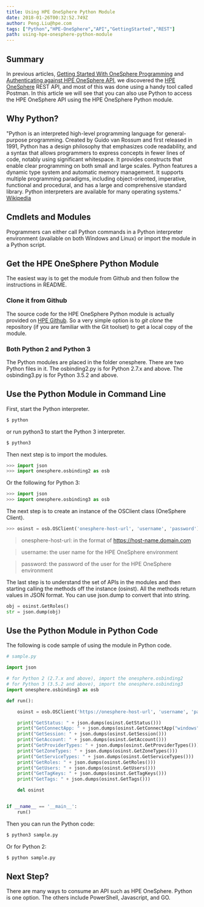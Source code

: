 ```yaml
---
title: Using HPE OneSphere Python Module
date: 2018-01-26T00:32:52.749Z
author: Peng.Liu@hpe.com 
tags: ["Python","HPE-OneSphere","API","GettingStarted","REST"]
path: using-hpe-onesphere-python-module
---
```

## Summary
In previous articles, [Getting Started With OneSphere Programming](https://developer.hpe.com/blog/getting-started-with-hpe-onesphere-programming) and [Authenticating against HPE OneSphere API](https://developer.hpe.com/blog/Authenticating-against-HPE-OneSphere-API), we discovered the [HPE OneSphere](https://www.hpe.com/us/en/solutions/cloud/hybrid-it-management.html) REST API, and most of this was done using a handy tool called Postman. In this article we will see that you can also use Python to access the HPE OneSphere API using the HPE OneSphere Python module. 

## Why Python?
"Python is an interpreted high-level programming language for general-purpose programming. Created by Guido van Rossum and first released in 1991, Python has a design philosophy that emphasizes code readability, and a syntax that allows programmers to express concepts in fewer lines of code, notably using significant whitespace. It provides constructs that enable clear programming on both small and large scales. Python features a dynamic type system and automatic memory management. It supports multiple programming paradigms, including object-oriented, imperative, functional and procedural, and has a large and comprehensive standard library.
Python interpreters are available for many operating systems." [Wikipedia](https://en.wikipedia.org/wiki/Python_(programming_language)) 

## Cmdlets and Modules
Programmers can either call Python commands in a Python interpreter environment (available on both Windows and Linux) or import the module in a Python script.

## Get the HPE OneSphere Python Module
The easiest way is to get the module from Github and then follow the instructions in README.

### Clone it from Github
The source code for the HPE OneSphere Python module is actually provided on [HPE Github](https://github.com/HewlettPackard/hpe-onesphere-python). So a very simple option is to *git clone* the repository (if you are familiar with the Git toolset) to get a local copy of the module.

### Both Python 2 and Python 3
The Python modules are placed in the folder onesphere. There are two Python files in it. The osbinding2.py is for Python 2.7.x and above. The osbinding3.py is for Python 3.5.2 and above.

## Use the Python Module in Command Line
First, start the Python interpreter.
````Python
$ python
````
or run python3 to start the Python 3 interpreter.
````Python
$ python3
````
Then next step is to import the modules.
````Python
>>> import json
>>> import onesphere.osbinding2 as osb
````
Or the following for Python 3:
````Python
>>> import json
>>> import onesphere.osbinding3 as osb
````
The next step is to create an instance of the OSClient class (OneSphere Client).
````Python
>>> osinst = osb.OSClient('onesphere-host-url', 'username', 'password')
````
> onesphere-host-url: in the format of https://host-name.domain.com

> username: the user name for the HPE OneSphere environment

> password: the password of the user for the HPE OneSphere environment

The last step is to understand the set of APIs in the modules and then starting calling the methods off the instance (osinst). All the methods return values in JSON format. You can use json.dump to convert that into string.
````Python
obj = osinst.GetRoles()
str = json.dump(obj)
````

## Use the Python Module in Python Code

The following is code sample of using the module in Python code.
````Python
# sample.py

import json

# for Python 2 (2.7.x and above), import the onesphere.osbinding2
# for Python 3 (3.5.2 and above), import the onesphere.osbinding3
import onesphere.osbinding3 as osb

def run():

    osinst = osb.OSClient('https://onesphere-host-url', 'username', 'password')

    print("GetStatus: " + json.dumps(osinst.GetStatus()))
    print("GetConnectApp: " + json.dumps(osinst.GetConnectApp("windows")))
    print("GetSession: " + json.dumps(osinst.GetSession()))
    print("GetAccount: " + json.dumps(osinst.GetAccount()))
    print("GetProviderTypes: " + json.dumps(osinst.GetProviderTypes()))
    print("GetZoneTypes: " + json.dumps(osinst.GetZoneTypes()))
    print("GetServiceTypes: " + json.dumps(osinst.GetServiceTypes()))
    print("GetRoles: " + json.dumps(osinst.GetRoles()))
    print("GetUsers: " + json.dumps(osinst.GetUsers()))
    print("GetTagKeys: " + json.dumps(osinst.GetTagKeys()))
    print("GetTags: " + json.dumps(osinst.GetTags()))

    del osinst


if __name__ == '__main__':
    run()
````

Then you can run the Python code:
````Python
$ python3 sample.py
````
Or for Python 2:
````Python
$ python sample.py
````

## Next Step?
There are many ways to consume an API such as HPE OneSphere. Python is one option. The others include PowerShell, Javascript, and GO.
